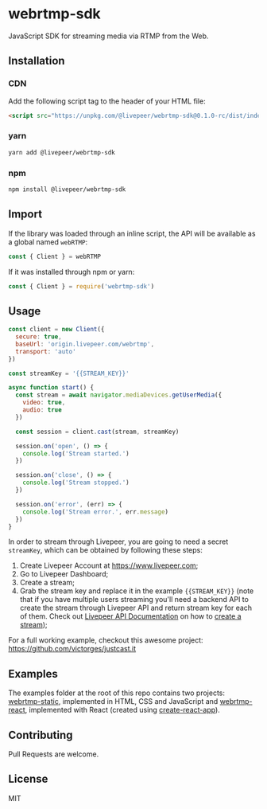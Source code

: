 # webrtmp-sdk

JavaScript SDK for streaming media via RTMP from the Web.

## Installation

### CDN

Add the following script tag to the header of your HTML file:

```html
<script src="https://unpkg.com/@livepeer/webrtmp-sdk@0.1.0-rc/dist/index.js"></script>
```
### yarn

```sh
yarn add @livepeer/webrtmp-sdk
```

### npm
```sh
npm install @livepeer/webrtmp-sdk
```

## Import

If the library was loaded through an inline script, the API will be available as a global named `webRTMP`:
```js
const { Client } = webRTMP
```

If it was installed through npm or yarn:

```js
const { Client } = require('webrtmp-sdk')
```

## Usage

```js
const client = new Client({
  secure: true,
  baseUrl: 'origin.livepeer.com/webrtmp',
  transport: 'auto'
})

const streamKey = '{{STREAM_KEY}}'

async function start() {
  const stream = await navigator.mediaDevices.getUserMedia({
    video: true,
    audio: true
  })

  const session = client.cast(stream, streamKey)

  session.on('open', () => {
    console.log('Stream started.')
  })

  session.on('close', () => {
    console.log('Stream stopped.')
  })

  session.on('error', (err) => {
    console.log('Stream error.', err.message)
  })
}
```

In order to stream through Livepeer, you are going to need a secret `streamKey`, which can be obtained by following these steps:

1) Create Livepeer Account at https://www.livepeer.com;
2) Go to Livepeer Dashboard;
3) Create a stream;
4) Grab the stream key and replace it in the example `{{STREAM_KEY}}` (note that if you have multiple users streaming you'll need a backend API to create the stream through Livepeer API and return stream key for each of them. Check out [Livepeer API Documentation](https://livepeer.com/docs/guides) on how to [create a stream](https://livepeer.com/docs/guides/start-live-streaming/create-a-stream));

For a full working example, checkout this awesome project: https://github.com/victorges/justcast.it

## Examples

The examples folder at the root of this repo contains two projects: [webrtmp-static](examples/webrtmp-static), implemented in HTML, CSS and JavaScript and [webrtmp-react](examples/webrtmp-react), implemented with React (created using [create-react-app](https://github.com/facebook/create-react-app)).

## Contributing

Pull Requests are welcome.

## License

MIT

